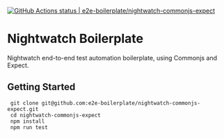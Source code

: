 [![GitHub Actions status | e2e-boilerplate/nightwatch-commonjs-expect](https://github.com/e2e-boilerplate/nightwatch-commonjs-expect/workflows/nightwatch-commonjs-expect/badge.svg)](https://github.com/e2e-boilerplate/nightwatch-commonjs-expect/actions?workflow=nightwatch-commonjs-expect)
  # Nightwatch Boilerplate
  Nightwatch end-to-end test automation boilerplate, using Commonjs and Expect.
  ## Getting Started
  	 git clone git@github.com:e2e-boilerplate/nightwatch-commonjs-expect.git 
	 cd nightwatch-commonjs-expect 
	 npm install 
	 npm run test 
